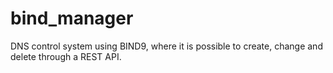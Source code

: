 # bind_manager
DNS control system using BIND9, where it is possible to create, change and delete through a REST API.
